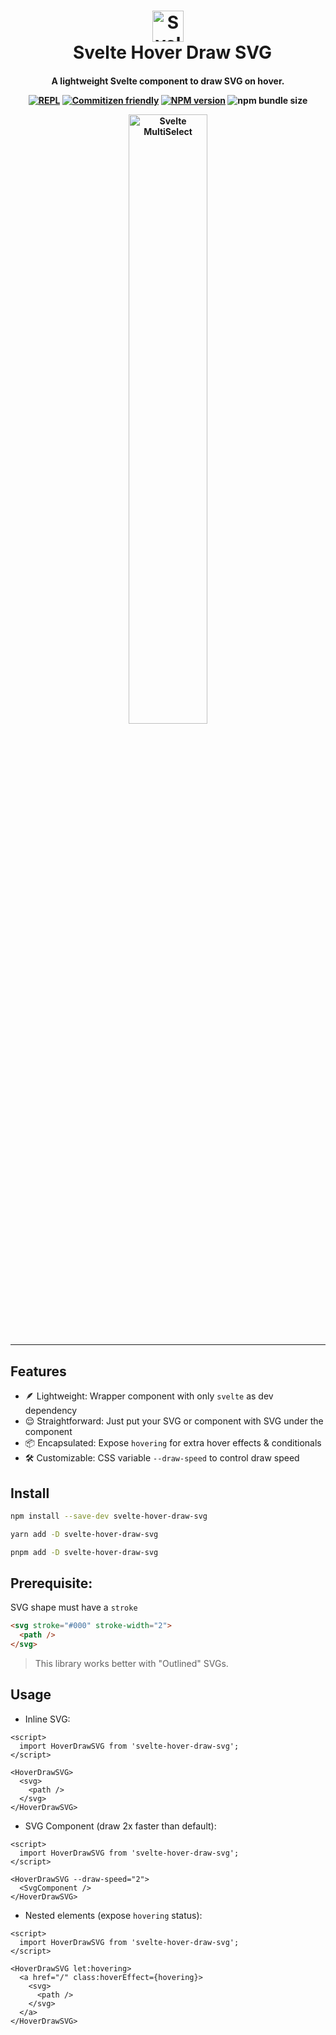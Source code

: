 <h1 align="center">
  <img src="https://drive.google.com/uc?id=1RdqWuFIwbLOLey2p7Dwg3QxKPM4N_LYu" alt="Svelte MultiSelect" width="50px">
  <br class="hide-in-docs">&ensp;Svelte Hover Draw SVG
</h1>

<h4 align="center">


  A lightweight Svelte component to draw SVG on hover.

  [![REPL](https://img.shields.io/badge/Svelte-REPL-blue)](https://svelte.dev/repl/d9990fc8a03743d0b03dc95ed50e5893?version=3.48.0)
  [![Commitizen friendly](https://img.shields.io/badge/commitizen-friendly-brightgreen.svg)](http://commitizen.github.io/cz-cli/)
  [![NPM version](https://img.shields.io/npm/v/svelte-hover-draw-svg?logo=NPM&color=purple)](https://www.npmjs.com/package/svelte-hover-draw-svg)
  ![npm bundle size](https://img.shields.io/bundlephobia/min/svelte-hover-draw-svg)

  <img src="https://drive.google.com/uc?id=1i1BOYb3WuSP5KpIsMoSe9aIH7-T3rzo_" alt="Svelte MultiSelect" width="50%">
</h4>

---

## Features

- 🪶 Lightweight: Wrapper component with only `svelte` as dev dependency
- 😌 Straightforward: Just put your SVG or component with SVG under the component
- 📦 Encapsulated: Expose `hovering` for extra hover effects & conditionals
- 🛠 Customizable: CSS variable `--draw-speed` to control draw speed

## Install

```bash
npm install --save-dev svelte-hover-draw-svg

yarn add -D svelte-hover-draw-svg

pnpm add -D svelte-hover-draw-svg
```

## Prerequisite:
SVG shape must have a `stroke`

```html
<svg stroke="#000" stroke-width="2">
  <path />
</svg>
```

> This library works better with "Outlined" SVGs.

## Usage

- Inline SVG:

```svelte
<script>
  import HoverDrawSVG from 'svelte-hover-draw-svg';
</script>

<HoverDrawSVG>
  <svg>
    <path />
  </svg>
</HoverDrawSVG>
```

- SVG Component (draw 2x faster than default):

```svelte
<script>
  import HoverDrawSVG from 'svelte-hover-draw-svg';
</script>

<HoverDrawSVG --draw-speed="2">
  <SvgComponent />
</HoverDrawSVG>
```

- Nested elements (expose `hovering` status):

```svelte
<script>
  import HoverDrawSVG from 'svelte-hover-draw-svg';
</script>

<HoverDrawSVG let:hovering>
  <a href="/" class:hoverEffect={hovering}>
    <svg>
      <path />
    </svg>
  </a>
</HoverDrawSVG>
```

